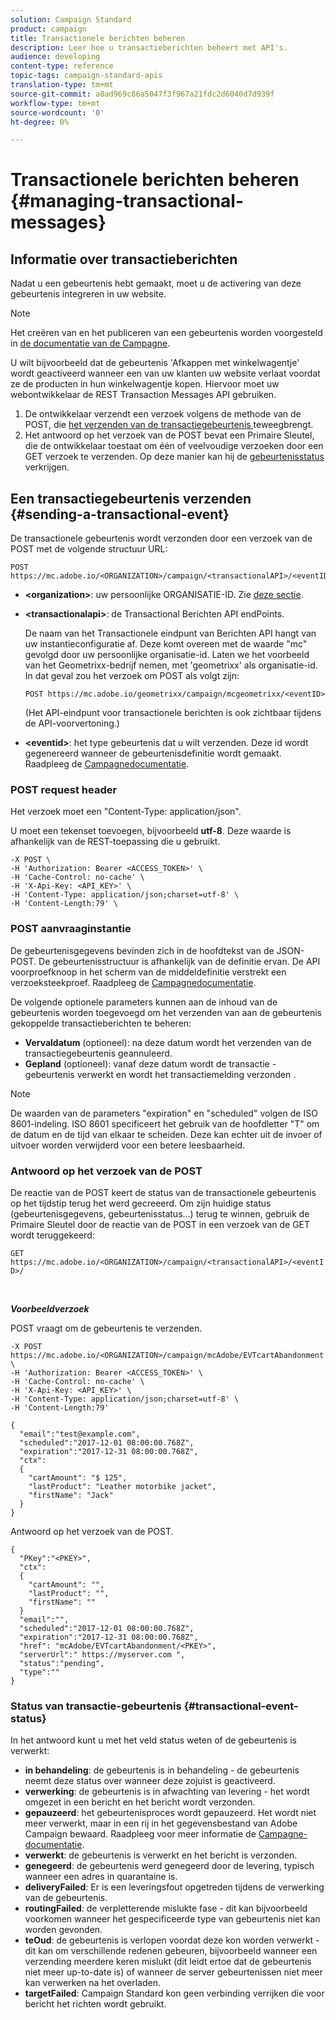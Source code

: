 ```yaml
---
solution: Campaign Standard
product: campaign
title: Transactionele berichten beheren
description: Leer hoe u transactieberichten beheert met API's.
audience: developing
content-type: reference
topic-tags: campaign-standard-apis
translation-type: tm+mt
source-git-commit: a0ad969c86a5047f3f967a21fdc2d6040d7d939f
workflow-type: tm+mt
source-wordcount: '0'
ht-degree: 0%

---
```



# Transactionele berichten beheren {#managing-transactional-messages}

## Informatie over transactieberichten

Nadat u een gebeurtenis hebt gemaakt, moet u de activering van deze gebeurtenis integreren in uw website.

>[!NOTE]
>
>Het creëren van en het publiceren van een gebeurtenis worden voorgesteld in [de documentatie van de Campagne](https://helpx.adobe.com/campaign/standard/administration/using/configuring-transactional-messaging.html).

U wilt bijvoorbeeld dat de gebeurtenis &#39;Afkappen met winkelwagentje&#39; wordt geactiveerd wanneer een van uw klanten uw website verlaat voordat ze de producten in hun winkelwagentje kopen. Hiervoor moet uw webontwikkelaar de REST Transaction Messages API gebruiken.

1. De ontwikkelaar verzendt een verzoek volgens de methode van de POST, die [het verzenden van de transactiegebeurtenis ](#sending-a-transactional-event) teweegbrengt.
1. Het antwoord op het verzoek van de POST bevat een Primaire Sleutel, die de ontwikkelaar toestaat om één of veelvoudige verzoeken door een GET verzoek te verzenden. Op deze manier kan hij de [gebeurtenisstatus](#transactional-event-status) verkrijgen.

## Een transactiegebeurtenis verzenden {#sending-a-transactional-event}

De transactionele gebeurtenis wordt verzonden door een verzoek van de POST met de volgende structuur URL:

```
POST https://mc.adobe.io/<ORGANIZATION>/campaign/<transactionalAPI>/<eventID>
```

* **&lt;organization>**: uw persoonlijke ORGANISATIE-ID. Zie [deze sectie](../../api/using/must-read.md).

* **&lt;transactionalapi>**: de Transactional Berichten API endPoints.

   De naam van het Transactionele eindpunt van Berichten API hangt van uw instantieconfiguratie af. Deze komt overeen met de waarde &quot;mc&quot; gevolgd door uw persoonlijke organisatie-id. Laten we het voorbeeld van het Geometrixx-bedrijf nemen, met &#39;geometrixx&#39; als organisatie-id. In dat geval zou het verzoek om POST als volgt zijn:

   `POST https://mc.adobe.io/geometrixx/campaign/mcgeometrixx/<eventID>`

   (Het API-eindpunt voor transactionele berichten is ook zichtbaar tijdens de API-voorvertoning.)

* **&lt;eventid>**: het type gebeurtenis dat u wilt verzenden. Deze id wordt gegenereerd wanneer de gebeurtenisdefinitie wordt gemaakt. Raadpleeg de [Campagnedocumentatie](https://helpx.adobe.com/campaign/standard/administration/using/configuring-transactional-messaging.html).

### POST request header

Het verzoek moet een &quot;Content-Type: application/json&quot;.

U moet een tekenset toevoegen, bijvoorbeeld **utf-8**. Deze waarde is afhankelijk van de REST-toepassing die u gebruikt.

```
-X POST \
-H 'Authorization: Bearer <ACCESS_TOKEN>' \
-H 'Cache-Control: no-cache' \
-H 'X-Api-Key: <API_KEY>' \
-H 'Content-Type: application/json;charset=utf-8' \
-H 'Content-Length:79' \
```

### POST aanvraaginstantie

De gebeurtenisgegevens bevinden zich in de hoofdtekst van de JSON-POST. De gebeurtenisstructuur is afhankelijk van de definitie ervan. De API voorproefknoop in het scherm van de middeldefinitie verstrekt een verzoeksteekproef. Raadpleeg de [Campagnedocumentatie](https://helpx.adobe.com/campaign/standard/administration/using/configuring-transactional-messaging.html).

De volgende optionele parameters kunnen aan de inhoud van de gebeurtenis worden toegevoegd om het verzenden van aan de gebeurtenis gekoppelde transactieberichten te beheren:

* **Vervaldatum**  (optioneel): na deze datum wordt het verzenden van de transactiegebeurtenis geannuleerd.
* **Gepland**  (optioneel): vanaf deze datum wordt de transactie - gebeurtenis verwerkt en wordt het transactiemelding verzonden .

>[!NOTE]
>
>De waarden van de parameters &quot;expiration&quot; en &quot;scheduled&quot; volgen de ISO 8601-indeling. ISO 8601 specificeert het gebruik van de hoofdletter &quot;T&quot; om de datum en de tijd van elkaar te scheiden. Deze kan echter uit de invoer of uitvoer worden verwijderd voor een betere leesbaarheid.

### Antwoord op het verzoek van de POST

De reactie van de POST keert de status van de transactionele gebeurtenis op het tijdstip terug het werd gecreeerd. Om zijn huidige status (gebeurtenisgegevens, gebeurtenisstatus...) terug te winnen, gebruik de Primaire Sleutel door de reactie van de POST in een verzoek van de GET wordt teruggekeerd:

`GET https://mc.adobe.io/<ORGANIZATION>/campaign/<transactionalAPI>/<eventID>/`

<br/>

***Voorbeeldverzoek***

POST vraagt om de gebeurtenis te verzenden.

```
-X POST https://mc.adobe.io/<ORGANIZATION>/campaign/mcAdobe/EVTcartAbandonment \
-H 'Authorization: Bearer <ACCESS_TOKEN>' \
-H 'Cache-Control: no-cache' \
-H 'X-Api-Key: <API_KEY>' \
-H 'Content-Type: application/json;charset=utf-8' \
-H 'Content-Length:79'

{
  "email":"test@example.com",
  "scheduled":"2017-12-01 08:00:00.768Z",
  "expiration":"2017-12-31 08:00:00.768Z",
  "ctx":
  {
    "cartAmount": "$ 125",
    "lastProduct": "Leather motorbike jacket",
    "firstName": "Jack"
  }
}
```

Antwoord op het verzoek van de POST.

```
{
  "PKey":"<PKEY>",
  "ctx":
  {
    "cartAmount": "",
    "lastProduct": "",
    "firstName": ""
  }
  "email":"",
  "scheduled":"2017-12-01 08:00:00.768Z",
  "expiration":"2017-12-31 08:00:00.768Z",
  "href": "mcAdobe/EVTcartAbandonment/<PKEY>",
  "serverUrl":" https://myserver.com ",
  "status":"pending",
  "type":""
}
```

### Status van transactie-gebeurtenis {#transactional-event-status}

In het antwoord kunt u met het veld status weten of de gebeurtenis is verwerkt:

* **in behandeling**: de gebeurtenis is in behandeling - de gebeurtenis neemt deze status over wanneer deze zojuist is geactiveerd.
* **verwerking**: de gebeurtenis is in afwachting van levering - het wordt omgezet in een bericht en het bericht wordt verzonden.
* **gepauzeerd**: het gebeurtenisproces wordt gepauzeerd. Het wordt niet meer verwerkt, maar in een rij in het gegevensbestand van Adobe Campaign bewaard. Raadpleeg voor meer informatie de [Campagne-documentatie](https://helpx.adobe.com/campaign/standard/channels/using/event-transactional-messages.html#unpublishing-a-transactional-message).
* **verwerkt**: de gebeurtenis is verwerkt en het bericht is verzonden.
* **genegeerd**: de gebeurtenis werd genegeerd door de levering, typisch wanneer een adres in quarantaine is.
* **deliveryFailed**: Er is een leveringsfout opgetreden tijdens de verwerking van de gebeurtenis.
* **routingFailed**: de verpletterende mislukte fase - dit kan bijvoorbeeld voorkomen wanneer het gespecificeerde type van gebeurtenis niet kan worden gevonden.
* **teOud**: de gebeurtenis is verlopen voordat deze kon worden verwerkt - dit kan om verschillende redenen gebeuren, bijvoorbeeld wanneer een verzending meerdere keren mislukt (dit leidt ertoe dat de gebeurtenis niet meer up-to-date is) of wanneer de server gebeurtenissen niet meer kan verwerken na het overladen.
* **targetFailed**: Campaign Standard kon geen verbinding verrijken die voor bericht het richten wordt gebruikt.
